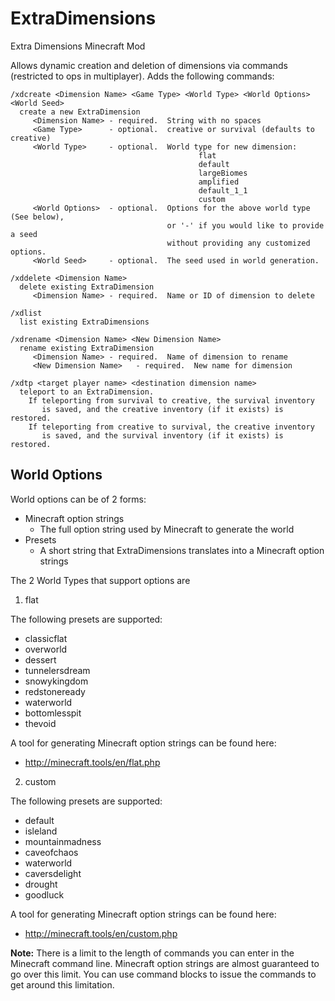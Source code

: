 # ExtraDimensions
Extra Dimensions Minecraft Mod

Allows dynamic creation and deletion of dimensions via commands (restricted to ops in multiplayer).  Adds the following commands:

```
/xdcreate <Dimension Name> <Game Type> <World Type> <World Options> <World Seed> 
  create a new ExtraDimension
     <Dimension Name> - required.  String with no spaces
     <Game Type>      - optional.  creative or survival (defaults to creative)
     <World Type>     - optional.  World type for new dimension:
                                          flat
                                          default
                                          largeBiomes
                                          amplified
                                          default_1_1
                                          custom
     <World Options>  - optional.  Options for the above world type (See below), 
                                   or '-' if you would like to provide a seed 
                                   without providing any customized options.
     <World Seed>     - optional.  The seed used in world generation.

/xddelete <Dimension Name>
  delete existing ExtraDimension
     <Dimension Name> - required.  Name or ID of dimension to delete

/xdlist
  list existing ExtraDimensions

/xdrename <Dimension Name> <New Dimension Name>
  rename existing ExtraDimension
     <Dimension Name> - required.  Name of dimension to rename
     <New Dimension Name>   - required.  New name for dimension

/xdtp <target player name> <destination dimension name>
  teleport to an ExtraDimension.
    If teleporting from survival to creative, the survival inventory 
       is saved, and the creative inventory (if it exists) is restored.
    If teleporting from creative to survival, the creative inventory 
       is saved, and the survival inventory (if it exists) is restored.
```

## World Options

World options can be of 2 forms:

* Minecraft option strings
  * The full option string used by Minecraft to generate the world
* Presets
  * A short string that ExtraDimensions translates into a Minecraft option strings

The 2 World Types that support options are

1. flat

The following presets are supported:
  * classicflat
  * overworld
  * dessert
  * tunnelersdream
  * snowykingdom
  * redstoneready
  * waterworld
  * bottomlesspit
  * thevoid

A tool for generating Minecraft option strings can be found here:
  * http://minecraft.tools/en/flat.php 

2. custom

The following presets are supported:
  * default
  * isleland
  * mountainmadness
  * caveofchaos
  * waterworld
  * caversdelight
  * drought
  * goodluck

A tool for generating Minecraft option strings can be found here:
  * http://minecraft.tools/en/custom.php 

**Note:** There is a limit to the length of commands you can enter in the Minecraft command line.  Minecraft option strings are almost guaranteed to go over this 
limit.  You can use command blocks to issue the commands to get around this limitation.

